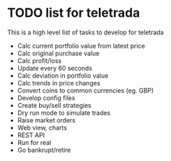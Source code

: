 # TODO list for teletrada

This is a high level list of tasks to develop for teletrada

- Calc current portfolio value from latest price
- Calc original purchase value
- Calc profit/loss
- Update every 60 seconds
- Calc deviation in portfolio value
- Calc trends in price changes
- Convert coins to common currencies (eg. GBP)
- Develop config files
- Create buy/sell strategies
- Dry run mode to simulate trades
- Raise market orders
- Web view, charts
- REST API
- Run for real
- Go bankrupt/retire